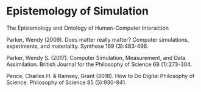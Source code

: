 # Epistemology of Simulation

The Epistemology and Ontology of Human-Computer Interaction

Parker, Wendy (2009). Does matter really matter? Computer simulations, experiments, and materiality. Synthese 169 (3):483-496.

Parker, Wendy S. (2017). Computer Simulation, Measurement, and Data Assimilation. British Journal for the Philosophy of Science 68 (1):273-304.
  
Pence, Charles H. & Ramsey, Grant (2018). How to Do Digital Philosophy of Science. Philosophy of Science 85 (5):930-941.
